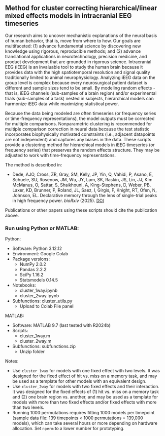## Method for cluster correcting hierarchical/linear mixed effects models in intracranial EEG timeseries

Our research aims to uncover mechanistic explanations of the neural basis of human behavior, that is, move from where to how. Our goals are multifaceted: (1) advance fundamental science by discovering new knowledge using rigorous, reproducible methods; and (2) advance translational applications in neurotechnology, precision medicine, and product development that are grounded in rigorous science. Intracranial EEG (iEEG) is an invaluable tool to study the human brain because it provides data with the high spatiotemporal resolution and signal quality traditionally limited to animal neurophysiology. Analyzing iEEG data on the group level is complex because every neurosurgical patient dataset is different and sample sizes tend to be small. By modeling random effects - that is, iEEG channels (sub-samples of a brain region) and/or experimental trials (sub-samples of a task) nested in subjects, hierarchical models can harmonize iEEG data while maximizing statistical power.  

Because the data being modeled are often timeseries (or frequency series or time-frequency representations), the model outputs must be corrected for multiple comparisons. Nonparametric clustering is recommended for multiple comparison correction in neural data because the test statistic incorporates biophysically motivated constraints (i.e., adjacent datapoints are not independent) and captures any biases in the data. These scripts provide a clustering method for hierarchical models in iEEG timeseries (or frequency series) that preserves the random effects structure. They may be adjusted to work with time-frequency representations.

The method is described in:
- Dede, AJO, Cross, ZR, Gray, SM, Kelly, JP, Yin, Q, Vahidi, P, Asano, E, Schuele, SU, Rosenow, JM, Wu, JY, Lam, SK, Raskin, JS, Lin, JJ, Kim McManus, O, Sattar, S, Shaikhouni, A, King-Stephens, D, Weber, PB, Laxer, KD, Brunner, P, Roland, JL, Saez, I, Girgis, F, Knight, RT, Ofen, N, Johnson, EL. Declarative memory through the lens of single-trial peaks in high frequency power. _bioRxiv_ (2025). [DOI](https://doi.org/10.1101/2025.01.02.631123)

Publications or other papers using these scripts should cite the publication above.

### Run using Python or MATLAB:  

Python:
- Software: Python 3.12.12
- Environment: Google Colab
- Package versions:
  - NumPy 2.0.2
  - Pandas 2.2.2
  - SciPy 1.16.2
  - Statsmodels 0.14.5
- Notebooks:
  - cluster_1way.ipynb
  - cluster_2way.ipynb
- Subfunctions: cluster_utils.py
  - Upload to Colab File panel

MATLAB:
- Software: MATLAB 9.7 (last tested with R2024b)
- Scripts:
  - cluster_1way.m
  - cluster_2way.m
- Subfunctions: subfunctions.zip
  - Unzip folder

Notes:
- Use `cluster_1way` for models with one fixed effect with two levels. It was designed for the fixed effect of hit vs. miss on a memory task, and may be used as a template for other models with an equivalent design.
- Use `cluster_2way` for models with two fixed effects and their interaction. It was designed for the fixed effects of (1) hit vs. miss on a memory task and (2) one brain region vs. another, and may be used as a template for models with more than two fixed effects and/or fixed effects with more than two levels.
- Running 1000 permutations requires fitting 1000 models per timepoint (sample data file: 139 timepoints × 1000 permutations = 139,000 models), which can take several hours or more depending on hardware allocation. Set `nperm` to a lower number for prototyping. 
